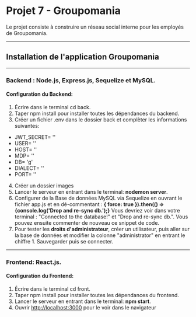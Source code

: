 # Projet 7 - Groupomania

Le projet consiste à construire un réseau social interne pour les employés de Groupomania. 
***
## Installation de l'application Groupomania
***
### Backend : Node.js, Express.js, Sequelize et MySQL.

#### Configuration du Backend:

1. Écrire dans le terminal cd back.
2. Taper npm install pour installer toutes les dépendances du backend.
3. Créer un fichier .env dans le dossier back et complèter les informations suivantes: 
* JWT_SECRET= ''
* USER= ''
* HOST= ''
* MDP= ''
* DB= 'g'
* DIALECT= ''
* PORT= ''
4. Créer un dossier images
5. Lancer le serveur en entrant dans le terminal: **nodemon server**.
6. Configurer de la Base de données MySQL via Sequelize en  ouvrant le fichier app.js et en dé-commentant : 
**{ force: true }).then(() => {console.log('Drop and re-sync db.');}**
Vous devriez voir dans votre terminal : "Connected to the database!" et "Drop and re-sync db.". Vous pouvez ensuite commenter de nouveau ce snippet de code.
7. Pour tester les **droits d'administrateur**, créer un utilisateur, puis aller sur la base de données et modifier la colonne "administrator" en entrant le chiffre 1. Sauvegarder puis se connecter.
***
### Frontend: React.js.

#### Configuration du Frontend:

1. Écrire dans le terminal cd front.
2. Taper npm install pour installer toutes les dépendances du frontend.
3. Lancer le serveur en entrant dans le terminal: **npm start**.
4. Ouvrir [http://localhost:3000](http://localhost:3000) pour le voir dans le navigateur
